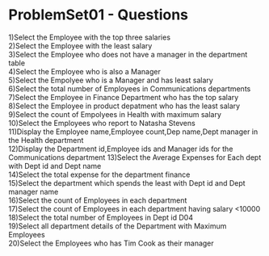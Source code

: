 # ProblemSet01 - Questions

1)Select the Employee with the top three salaries				
2)Select the Employee with the least salary				
3)Select the Employee who does not have a manager in the department table		
4)Select the Employee who is also a Manager				
5)Select the Empolyee who is a Manager and has least salary				
6)Select the total number of Employees in Communications departments
7)Select the Employee in Finance Department who has the top salary	
8)Select the Employee in product depatment who has the least salary			
9)Select the count of Empolyees in Health with maximum salary				
10)Select the Employees who report to Natasha Stevens				
11)Display the Employee name,Employee count,Dep name,Dept manager in the Health department	
12)Display the Department id,Employee ids and Manager ids for the Communications department
13)Select the Average Expenses for Each dept with Dept id and Dept name		
14)Select the total expense for the department finance				
15)Select the department which spends the least with Dept id and Dept manager name	
16)Select the count of Employees in each department				
17)Select the count of Employees in each department having salary <10000
18)Select the total number of Employees in Dept id D04				
19)Select all department details of the Department with Maximum Employees	
20)Select the Employees who has Tim Cook as their manager

